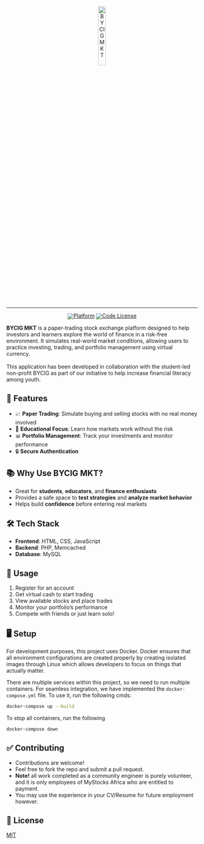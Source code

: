 <div align="center">
  <img src="/public/assets/favicon.ico" width="20%" alt="BYCIG MKT" />
</div>
<hr>
<div align="center" style="line-height: 1;">
  <a href="https://platform.bycig.org"><img alt="Platform"
    src="https://img.shields.io/badge/🚀%20Live%20Demo-Platform-2F80ED?color=2F80ED&logoColor=white"/></a>
  <a href="LICENSE-CODE"><img alt="Code License"
    src="https://img.shields.io/badge/Code%20License-MIT%202.0-00BFFF?color=00BFFF"/></a>
  <br>
</div>

**BYCIG MKT** is a paper-trading stock exchange platform designed to help investors and learners explore the world of finance in a risk-free environment. It simulates real-world market conditions, allowing users to practice investing, trading, and portfolio management using virtual currency.
<br>
<br>
This application has been developed in collaboration with the student-led non-profit BYCIG as part of our initiative to help increase financial literacy among youth.

## 🚀 Features

* 📈 **Paper Trading**: Simulate buying and selling stocks with no real money involved
* 🧠 **Educational Focus**: Learn how markets work without the risk
* 📊 **Portfolio Management**: Track your investments and monitor performance
* 🔒 **Secure Authentication** 

## 📚 Why Use BYCIG MKT?

* Great for **students**, **educators**, and **finance enthusiasts**
* Provides a safe space to **test strategies** and **analyze market behavior**
* Helps build **confidence** before entering real markets

## 🛠 Tech Stack

* **Frontend**: HTML, CSS, JavaScript
* **Backend**: PHP, Memcached
* **Database**: MySQL
  
## 📝 Usage

1. Register for an account
2. Get virtual cash to start trading
3. View available stocks and place trades
4. Monitor your portfolio’s performance
5. Compete with friends or just learn solo!

## 🖥️ Setup

For development purposes, this project uses Docker. Docker ensures that all environment configurations are created properly by creating isolated images through Linux which allows developers to focus on things that actually matter. 

There are multiple services within this project, so we need to run multiple containers. For seamless integration, we have implemented the `docker-compose.yml` file. To use it, run the following cmds:

```bash
docker-compose up --build
```

To stop all containers, run the following

```bash
docker-compose down
```

## ✅ Contributing

* Contributions are welcome!
* Feel free to fork the repo and submit a pull request.
* **Note!** all work completed as a community engineer is purely volunteer, and it is only employees of MyStocks Africa who are entitled to payment.
* You may use the experience in your CV/Resume for future employment however.

## 📄 License

[MIT](LICENSE)
